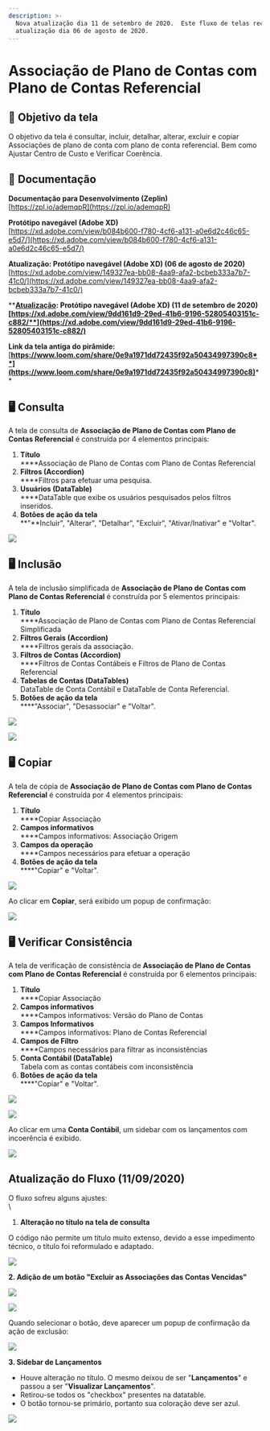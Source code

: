 ```yaml
---
description: >-
  Nova atualização dia 11 de setembro de 2020.  Este fluxo de telas recebeu uma
  atualização dia 06 de agosto de 2020.
---
```


# Associação de Plano de Contas com Plano de Contas Referencial

## 🎯 Objetivo da tela

O objetivo da tela é consultar, incluir, detalhar, alterar, excluir e copiar Associações de plano de conta com plano de conta referencial. Bem como Ajustar Centro de Custo e Verificar Coerência.

## 📝 Documentação

**Documentação para Desenvolvimento (Zeplin)**\
[https://zpl.io/ademqpR](https://zpl.io/ademqpR)

**Protótipo navegável (Adobe XD)**\
[https://xd.adobe.com/view/b084b600-f780-4cf6-a131-a0e6d2c46c65-e5d7/](https://xd.adobe.com/view/b084b600-f780-4cf6-a131-a0e6d2c46c65-e5d7/)

**Atualização: Protótipo navegável (Adobe XD) (06 de agosto de 2020)**\
[https://xd.adobe.com/view/149327ea-bb08-4aa9-afa2-bcbeb333a7b7-41c0/](https://xd.adobe.com/view/149327ea-bb08-4aa9-afa2-bcbeb333a7b7-41c0/)

****[**Atualização**](https://procenge.gitbook.io/piramide-360/layouts/contabilidade/associacao-de-plano-de-contas-com-plano-de-contas-referencial#atualizacao-do-fluxo-11-09-2020)**: Protótipo navegável (Adobe XD) (11 de setembro de 2020)**\
[**https://xd.adobe.com/view/9dd161d9-29ed-41b6-9196-52805403151c-c882/**](https://xd.adobe.com/view/9dd161d9-29ed-41b6-9196-52805403151c-c882/)****

**Link da tela antiga do pirâmide:**\
[**https://www.loom.com/share/0e9a1971dd72435f92a50434997390c8**](https://www.loom.com/share/0e9a1971dd72435f92a50434997390c8)****

## 🖥️ Consulta

A tela de consulta de **Associação de Plano de Contas com Plano de Contas Referencial** é construída por 4 elementos principais:

1. **Título**\
   ****Associação de Plano de Contas com Plano de Contas Referencial
2. **Filtros (Accordion)**\
   ****Filtros para efetuar uma pesquisa.
3. **Usuários (DataTable)**\
   ****DataTable que exibe os usuários pesquisados pelos filtros inseridos.
4. **Botões de ação da tela**\
   **"**Incluir", "Alterar", "Detalhar", "Excluir", "Ativar/Inativar" e "Voltar".

![](<../../.gitbook/assets/image (772).png>)

## 🖥️ Inclusão

A tela de inclusão simplificada de **Associação de Plano de Contas com Plano de Contas Referencial** é construída por 5 elementos principais:

1. **Título**\
   ****Associação de Plano de Contas com Plano de Contas Referencial Simplificada
2. **Filtros Gerais (Accordion)**\
   ****Filtros gerais da associação.
3. **Filtros de Contas (Accordion)**\
   ****Filtros de Contas Contábeis e Filtros de Plano de Contas Referencial
4. **Tabelas de Contas (DataTables)**\
   DataTable de Conta Contábil e DataTable de Conta Referencial.
5. **Botões de ação da tela**\
   ****"Associar", "Desassociar" e "Voltar".

![](<../../.gitbook/assets/image (965).png>)

![](<../../.gitbook/assets/image (940).png>)

## 🖥 Copiar

A tela de cópia de **Associação de Plano de Contas com Plano de Contas Referencial** é construída por 4 elementos principais:

1. **Título**\
   ****Copiar Associação
2. **Campos informativos**\
   ****Campos informativos: Associação Origem
3. **Campos da operação**\
   ****Campos necessários para efetuar a operação
4. **Botões de ação da tela**\
   ****"Copiar" e "Voltar".

![](<../../.gitbook/assets/image (959).png>)

Ao clicar em **Copiar**, será exibido um popup de confirmação:

![](<../../.gitbook/assets/image (928).png>)

## 🖥 Verificar Consistência

A tela de verificação de consistência de **Associação de Plano de Contas com Plano de Contas Referencial** é construída por 6 elementos principais:

1. **Título**\
   ****Copiar Associação
2. **Campos informativos**\
   ****Campos informativos: Versão do Plano de Contas
3. **Campos Informativos**\
   ****Campos informativos: Plano de Contas Referencial
4. **Campos de Filtro**\
   ****Campos necessários para filtrar as inconsistências
5. **Conta Contábil (DataTable)**\
   Tabela com as contas contábeis com inconsistência
6. **Botões de ação da tela**\
   ****"Copiar" e "Voltar".

![](<../../.gitbook/assets/image (747).png>)

![](<../../.gitbook/assets/image (853).png>)

Ao clicar em uma **Conta Contábil**, um sidebar com os lançamentos com incoerência é exibido.

![](<../../.gitbook/assets/image (738).png>)

## Atualização do Fluxo (11/09/2020)

O fluxo sofreu alguns ajustes:\
\


1. **Alteração no título na tela de consulta**&#x20;

O código não permite um título muito extenso, devido a esse impedimento técnico, o título foi reformulado e adaptado.

![](<../../.gitbook/assets/image (18).png>)

**2.  Adição de um botão "Excluir as Associações das Contas Vencidas"**

![](<../../.gitbook/assets/image (231).png>)

![](<../../.gitbook/assets/image (149).png>)

Quando selecionar o botão, deve aparecer um popup de confirmação da ação de exclusão:

![](<../../.gitbook/assets/image (182).png>)

**3. Sidebar de Lançamentos**

* Houve alteração no título. O mesmo deixou de ser "**Lançamentos**" e passou a ser "**Visualizar Lançamentos**".
* Retirou-se todos os "checkbox" presentes na datatable.
* O botão tornou-se primário, portanto sua coloração deve ser azul.

![](<../../.gitbook/assets/image (176).png>)
